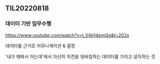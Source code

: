 ## TIL20220818

### 데이터 기반 업무수행

https://www.youtube.com/watch?v=t_V4iH4emQg&t=202s  

데이터를 근거로 커뮤니케이션 & 결정  

'내가 해봐서 아는데'에서 자신의 의견을 뒷바침하는 데이터를 가지고 설득하는 것  


